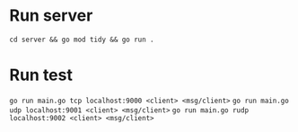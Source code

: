 # Run server
`cd server && go mod tidy && go run .`

# Run test 
`go run main.go tcp localhost:9000 <client> <msg/client>`
`go run main.go udp localhost:9001 <client> <msg/client>`
`go run main.go rudp localhost:9002 <client> <msg/client>`